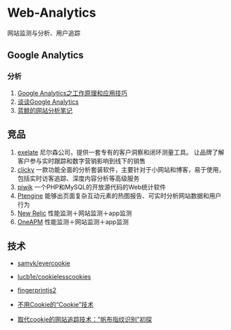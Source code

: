 # Web-Analytics
网站监测与分析、用户追踪

## Google Analytics ##

### 分析 ###

1. [Google Analytics之工作原理和应用技巧](http://www.drupal001.com/2012/04/google-analytics-mechanism/)
2. [谈谈Google Analytics](http://yansong.me/2013/09/17/talk-about-Google-Analytics.html)
3. [蓝鲸的网站分析笔记](http://bluewhale.cc/?s=Google)

## 竞品

1. [exelate](http://exelate.com/) 尼尔森公司，提供一套专有的客户洞察和闭环测量工具。 让品牌了解客户参与实时跟踪和数字营销影响到线下的销售
2. [clicky](http://clicky.com/)  一款功能全面的分析套装软件，主要针对于小网站和博客，易于使用，包括实时访客追踪、深度内容分析等高级服务
3. [piwik](http://piwik.org/)  一个PHP和MySQL的开放源代码的Web统计软件
4. [Ptengine](https://www.ptengine.com/)  能够出页面复杂互动元素的热图报告、可实时分析网站数据和用户行为
5. [New Relic](https://newrelic.com/) 性能监测＋网站监测＋app监测
6. [OneAPM](https://www.oneapm.com/) 性能监测＋网站监测＋app监测
   


## 技术

- [samyk/evercookie](https://github.com/samyk/evercookie)

- [lucb1e/cookielesscookies](https://github.com/lucb1e/cookielesscookies)

- [fingerprintjs2](https://github.com/Valve/fingerprintjs2)

- [不用Cookie的“Cookie”技术](http://blog.jobbole.com/46266/)

- [取代cookie的网站追踪技术：”帆布指纹识别”初探](http://netsecurity.51cto.com/art/201407/446816.htm)

